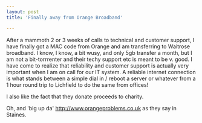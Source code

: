 ```yaml
---
layout: post
title: 'Finally away from Orange Broadband'

---
```


After a mammoth 2 or 3 weeks of calls to technical and customer support, I have finally got a MAC code from Orange and am transferring to Waitrose broadband. I know, I know, a bit wusy, and only 5gb transfer a month, but I am not a bit-torrrenter and their techy support etc is meant to be v. good. I have come to realize that reliability and customer support is actually very important when I am on call for our IT system. A reliable internet connection is what stands between a simple dial in / reboot a server or whatever from a 1 hour round trip to Lichfield to do the same from offices!

I also like the fact that they donate proceeds to charity.

Oh, and 'big up da' http://www.orangeproblems.co.uk as they say in Staines.
